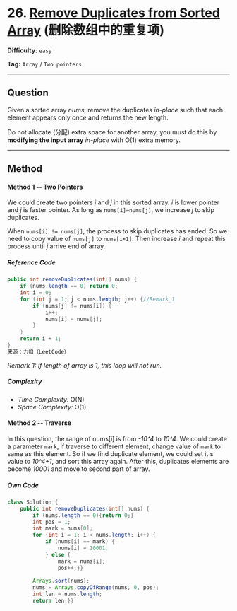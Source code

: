 # 26. [Remove Duplicates from Sorted Array][RDSA] (删除数组中的重复项)

[RDSA]: https://leetcode-cn.com/problems/remove-duplicates-from-sorted-array/	"Remove Duplicates from Sorted Array"

**Difficulty:** `easy`

**Tag:** `Array` / `Two pointers`

------

## Question

Given a sorted array *nums*, remove the duplicates *in-place* such that each element appears only *once* and returns the new length.

Do not allocate (分配) extra space for another array, you must do this by **modifying the input array** *in-place* with O(1) extra memory.

------

## Method

#### Method 1 -- Two Pointers

We could create two pointers *i* and *j* in this sorted array. *i* is lower pointer and *j* is faster pointer. As long as `nums[i]=nums[j]`, we increase *j* to skip duplicates.

When `nums[i] != nums[j]`, the process to skip duplicates has ended. So we need to copy value of `nums[j]` to `nums[i+1]`. Then increase *i* and repeat this process until *j* arrive end of array.

##### Reference Code

```java
public int removeDuplicates(int[] nums) {
    if (nums.length == 0) return 0;
    int i = 0;
    for (int j = 1; j < nums.length; j++) {//Remark_1
        if (nums[j] != nums[i]) {
            i++;
            nums[i] = nums[j];
        }
    }
    return i + 1;
}
来源：力扣（LeetCode）
```

*Remark_1: If length of array is 1, this loop will not run.*

##### Complexity

- *Time Complexity:* O(N)
- *Space Complexity:* O(1)

#### Method 2 -- Traverse

In this question, the range of nums[i] is from *-10^4* to *10^4*. We could create a parameter `mark`, if traverse to different element, change value of `mark` to same as this element. So if we find duplicate element, we could set it's value to *10^4+1*, and sort this array again. After this, duplicates elements are become *10001* and move to second part of array.

##### Own Code

```java
class Solution {
    public int removeDuplicates(int[] nums) {
        if (nums.length == 0){return 0;}
        int pos = 1;
        int mark = nums[0];
        for (int i = 1; i < nums.length; i++) {
            if (nums[i] == mark) {
                nums[i] = 10001;
            } else {
                mark = nums[i];
                pos++;}}
        
        Arrays.sort(nums);
        nums = Arrays.copyOfRange(nums, 0, pos);
        int len = nums.length;
        return len;}}
```

